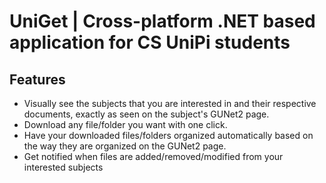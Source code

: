 # UniGet | Cross-platform .NET based application for CS UniPi students

## Features
- Visually see the subjects that you are interested in and their respective documents, exactly as seen on the subject's GUNet2 page.
- Download any file/folder you want with one click. 
- Have your downloaded files/folders organized automatically based on the way they are organized on the GUNet2 page.
- Get notified when files are added/removed/modified from your interested subjects
